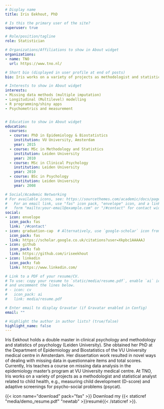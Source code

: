 ```yaml
---
# Display name
title: Iris Eekhout, PhD

# Is this the primary user of the site?
superuser: true

# Role/position/tagline
role: Statistician

# Organizations/Affiliations to show in About widget
organizations:
- name: TNO
  url: https://www.tno.nl/

# Short bio (displayed in user profile at end of posts)
bio: Iris works on a variety of projects as methodologist and statistical analyst related to child health, e.g. measuring child development (D-score) and adaptive screenings for psycho-social problems (psycat).

# Interests to show in About widget
interests:
- Missing data methods (multiple imputation)
- Longitudinal (Multilevel) modelling
- R programming/shiny apps
- Psychometrics and measurement


# Education to show in About widget
education:
  courses:
  - course: PhD in Epidemiology & Biostatistics
    institution: VU University, Amsterdam
    year: 2015
  - course: MSc in Methodology and Statistics
    institution: Leiden University
    year: 2010  
  - course: MSc in Clinical Psychology
    institution: Leiden University
    year: 2010
  - course: BSc in Psychology
    institution: Leiden University
    year: 2008

# Social/Academic Networking
# For available icons, see: https://sourcethemes.com/academic/docs/page-builder/#icons
#   For an email link, use "fas" icon pack, "envelope" icon, and a link in the
#   form "mailto:your-email@example.com" or "/#contact" for contact widget.
social:
- icon: envelope
  icon_pack: fas
  link: '/#contact'
- icon: graduation-cap  # Alternatively, use `google-scholar` icon from `ai` icon pack
  icon_pack: fas
  link: https://scholar.google.co.uk/citations?user=Xkpbc1AAAAAJ
- icon: github
  icon_pack: fab
  link: https://github.com/iriseekhout
- icon: linkedin
  icon_pack: fab
  link: https://www.linkedin.com/

# Link to a PDF of your resume/CV.
# To use: copy your resume to `static/media/resume.pdf`, enable `ai` icons in `params.toml`, 
# and uncomment the lines below.
# - icon: cv
#   icon_pack: ai
#   link: media/resume.pdf

# Enter email to display Gravatar (if Gravatar enabled in Config)
email: ""

# Highlight the author in author lists? (true/false)
highlight_name: false
---
```


Iris Eekhout holds a double master in clinical psychology and methodology and statistics of psychology (Leiden University). She obtained her PhD at the Department of Epidemiology and Biostatistics of the VU University medical centre in Amsterdam. Her dissertation work resulted in novel ways of dealing with missing data in questionnaire items and total scores. Currently, Iris teaches a course on missing data analysis in the epidemiology master’s program at VU University medical centre. At TNO, Iris works on a variety of projects as a methodologist and statistical analyst related to child health, e.g., measuring child development (D-score) and adaptive screenings for psycho-social problems (psycat).

{{< icon name="download" pack="fas" >}} Download my {{< staticref "media/demo_resume.pdf" "newtab" >}}resumé{{< /staticref >}}.
